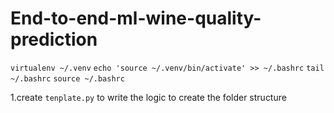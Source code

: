 # End-to-end-ml-wine-quality-prediction

`virtualenv ~/.venv` 
`echo 'source ~/.venv/bin/activate' >> ~/.bashrc`
`tail ~/.bashrc`
`source ~/.bashrc`

1.create `tenplate.py` to write the logic to create the folder structure
